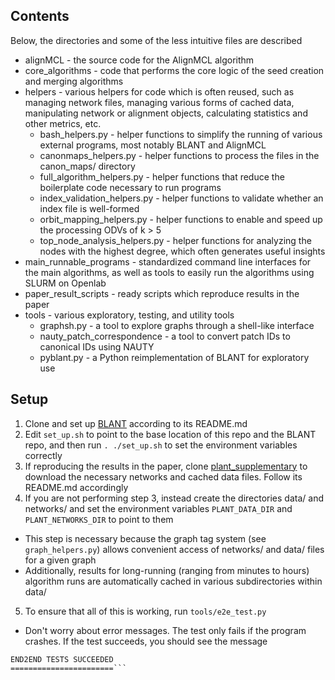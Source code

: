 ## Contents
Below, the directories and some of the less intuitive files are described
* alignMCL - the source code for the AlignMCL algorithm
* core_algorithms - code that performs the core logic of the seed creation and merging algorithms
* helpers - various helpers for code which is often reused, such as managing network files, managing various forms of cached data, manipulating network or alignment objects, calculating statistics and other metrics, etc.
  * bash_helpers.py - helper functions to simplify the running of various external programs, most notably BLANT and AlignMCL
  * canonmaps_helpers.py - helper functions to process the files in the canon_maps/ directory
  * full_algorithm_helpers.py - helper functions that reduce the boilerplate code necessary to run programs
  * index_validation_helpers.py - helper functions to validate whether an index file is well-formed
  * orbit_mapping_helpers.py - helper functions to enable and speed up the processing ODVs of k > 5
  * top_node_analysis_helpers.py - helper functions for analyzing the nodes with the highest degree, which often generates useful insights
* main_runnable_programs - standardized command line interfaces for the main algorithms, as well as tools to easily run the algorithms using SLURM on Openlab
* paper_result_scripts - ready scripts which reproduce results in the paper
* tools - various exploratory, testing, and utility tools
  * graphsh.py - a tool to explore graphs through a shell-like interface
  * nauty_patch_correspondence - a tool to convert patch IDs to canonical IDs using NAUTY
  * pyblant.py - a Python reimplementation of BLANT for exploratory use
## Setup
1. Clone and set up [BLANT](https://github.com/waynebhayes/BLANT) according to its README.md
2. Edit ```set_up.sh``` to point to the base location of this repo and the BLANT repo, and then run ```. ./set_up.sh``` to set the environment variables correctly
3. If reproducing the results in the paper, clone [plant_supplementary](https://github.com/wangpatrick57/plant_supplementary/blob/main/README.md) to download the necessary networks and cached data files. Follow its README.md accordingly
4. If you are not performing step 3, instead create the directories data/ and networks/ and set the environment variables ```PLANT_DATA_DIR``` and ```PLANT_NETWORKS_DIR``` to point to them
  * This step is necessary because the graph tag system (see ```graph_helpers.py```) allows convenient access of networks/ and data/ files for a given graph
  * Additionally, results for long-running (ranging from minutes to hours) algorithm runs are automatically cached in various subdirectories within data/
5. To ensure that all of this is working, run ```tools/e2e_test.py```
  * Don't worry about error messages. The test only fails if the program crashes. If the test succeeds, you should see the message
```=======================
END2END TESTS SUCCEEDED
=======================```
